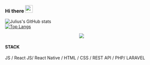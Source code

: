 ### Hi there <img src="https://media.giphy.com/media/hvRJCLFzcasrR4ia7z/giphy.gif" width="25px"></h1>

![Julius's GitHub stats](https://github-readme-stats.vercel.app/api?username=microsoftjulius&show_icons=true&theme=radical)
<br />
[![Top Langs](https://github-readme-stats.vercel.app/api/top-langs/?username=microsoftjulius)](https://github.com/microsoftjulius/github-readme-stats)

<div align="center">
   <img src="https://github-profile-trophy.vercel.app/?username=microsoftjulius&theme=flat&no-frame=true&margin-w=30" />
</div>

####  STACK

 JS / React JS/ React Native / HTML / CSS / REST API / PHP/ LARAVEL

